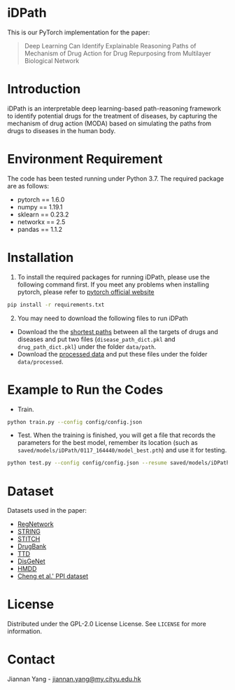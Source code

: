 # iDPath
This is our PyTorch implementation for the paper:
> Deep Learning Can Identify Explainable Reasoning Paths of Mechanism of Drug Action for Drug Repurposing from Multilayer Biological Network

# Introduction
iDPath is an interpretable deep learning-based path-reasoning framework to identify potential drugs for the treatment of diseases, by capturing the mechanism of drug action (MODA) based on simulating the paths from drugs to diseases in the human body.

# Environment Requirement
The code has been tested running under Python 3.7. The required package are as follows:
* pytorch == 1.6.0
* numpy == 1.19.1
* sklearn == 0.23.2
* networkx == 2.5
* pandas == 1.1.2

# Installation
1. To install the required packages for running iDPath, please use the following    command first. If you meet any problems when installing pytorch, please refer to [pytorch official website](https://pytorch.org/)
```bash
pip install -r requirements.txt
```

2. You may need to download the following files to run iDPath
* Download the the [shortest paths](https://drive.google.com/file/d/11pHbXWHsRIfPmMBDNXdwVyxn2opP0a4s/view?usp=sharing) between all the targets of drugs and diseases and put two files (`disease_path_dict.pkl` and `drug_path_dict.pkl`) under the folder `data/path`.
* Download the [processed data](https://drive.google.com/file/d/1UWijysxx4qHtfI4CY5nRo4ew4iGSZhzo/view?usp=sharing) and put these files under the folder `data/processed`.

# Example to Run the Codes
* Train. 
```bash
python train.py --config config/config.json 
```
* Test. When the training is finished, you will get a file that records the parameters for the best model, remember its location (such as `saved/models/iDPath/0117_164440/model_best.pth`) and use it for testing.
```bash
python test.py --config config/config.json --resume saved/models/iDPath/0117_164440/model_best.pth
```

# Dataset
Datasets used in the paper:
* [RegNetwork](http://www.regnetworkweb.org/home.jsp)
* [STRING](https://version-10-5.string-db.org/cgi/download.pl?species_text=Homo+sapiens)
* [STITCH](http://stitch.embl.de/cgi/download.pl?UserId=zHfYv4tsZAzR&sessionId=tPYL1GXyX6xd&species_text=Homo+sapiens)
* [DrugBank](https://go.drugbank.com/releases/latest#full)
* [TTD](http://db.idrblab.net/ttd/)
* [DisGeNet](https://www.disgenet.org/home/)
* [HMDD](https://www.cuilab.cn/hmdd)
* [Cheng et al.' PPI dataset](https://www.nature.com/articles/s41467-019-09186-x#data-availability)
  
# License
Distributed under the GPL-2.0 License License. See `LICENSE` for more information.

# Contact
Jiannan Yang - jiannan.yang@my.cityu.edu.hk
